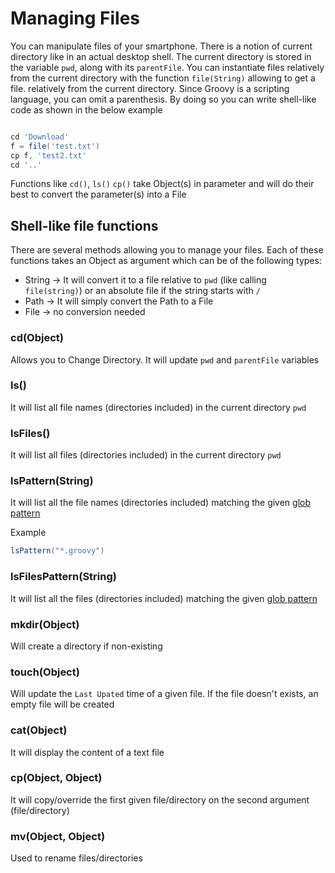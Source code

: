 # Managing Files
You can manipulate files of your smartphone. 
There is a notion of current directory like in an actual desktop shell.
The current directory is stored in the variable `pwd`, along with its `parentFile`. 
You can instantiate files relatively from the current directory with
the function `file(String)` allowing to get a file.
relatively from the current directory.
Since Groovy is a scripting language, you can omit a parenthesis. 
By doing so you can write shell-like code as shown in the below example

```groovy  

cd 'Download'
f = file('test.txt')
cp f, 'test2.txt' 
cd '..'
```

Functions like `cd()`,  `ls()` `cp()` take Object(s) in parameter and will do their best to convert
the parameter(s) into a File



## Shell-like file functions

There are several methods allowing you to manage your files. Each of these functions takes an Object
as argument which can be of the following types:
- String -> It will convert it to a file relative to `pwd` (like calling `file(string)`) or an absolute file
  if the string starts with `/`
- Path -> It will simply convert the Path to a File
- File -> no conversion needed

### cd(Object)
Allows you to Change Directory. It will update `pwd` and `parentFile` variables

### ls()
It will list all file names (directories included) in the current directory `pwd`

### lsFiles()
It will list all files (directories included) in the current directory `pwd`

### lsPattern(String)
It will list all the file names (directories included) matching the given [glob pattern](https://en.wikipedia.org/wiki/Glob_(programming))

Example
```groovy
lsPattern("*.groovy")
```

### lsFilesPattern(String)
It will list all the files (directories included) matching the given [glob pattern](https://en.wikipedia.org/wiki/Glob_(programming))

### mkdir(Object)
Will create a directory if non-existing

### touch(Object)
Will update the `Last Upated` time of a given file. If the file doesn't exists, an empty file will
be created

### cat(Object)
It will display the content of a text file

### cp(Object, Object)
It will copy/override the first given file/directory on the second argument (file/directory) 

### mv(Object, Object)
Used to rename files/directories